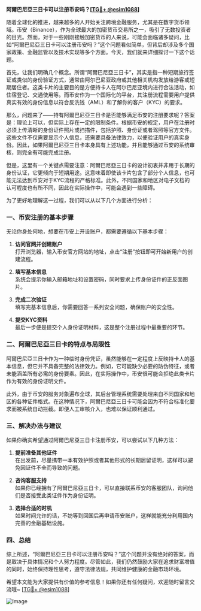 **阿爾巴尼亞三日卡可以注册币安吗？[[TG💪+ @esim1088](https://t.me/s/esim1088)]**

随着全球化的推进，越来越多的人开始关注跨境金融服务，尤其是在数字货币领域。币安（Binance），作为全球最大的加密货币交易所之一，吸引了无数投资者的目光。然而，对于一些刚刚接触加密货币的人来说，可能会面临诸多疑问，比如“阿爾巴尼亞三日卡可以注册币安吗？”这个问题看似简单，但背后却涉及多个国家政策、金融监管以及技术实现等多个方面。今天，我们就来详细探讨一下这个话题。

首先，让我们明确几个概念。所谓“阿爾巴尼亞三日卡”，其实是指一种短期旅行签证或类似的身份验证方式，通常由阿尔巴尼亚政府或其他相关机构发放给游客或短期居住者。这类卡片的主要目的是方便持卡人在阿尔巴尼亚境内进行合法活动，如住宿登记、交通使用等。而币安作为一个国际化的平台，其注册流程需要用户提供真实有效的身份信息以符合反洗钱（AML）和了解你的客户（KYC）的要求。

那么，问题来了——持有阿爾巴尼亞三日卡是否能够满足币安的注册要求呢？答案是：理论上可以，但实际上存在一定的限制条件。根据币安的规定，用户在注册时必须上传清晰的身份证件照片或扫描件，包括护照、身份证或者驾照等官方文件。这些文件不仅需要显示个人信息，还需要具备法律效力，以便验证用户的真实身份。因此，如果阿爾巴尼亞三日卡本身具有上述功能，并且能够通过币安的系统审核，则完全有可能完成注册。

但是，这里有一个关键点需要注意：阿爾巴尼亞三日卡的设计初衷并非用于长期的身份认证，它更倾向于短期用途。这意味着即使该卡片包含了部分个人信息，也可能无法达到币安对于KYC流程的严格标准。此外，不同国家和地区对电子文档的认可程度也有所不同，因此在实际操作中，可能会遇到一些障碍。

为了更好地理解这一过程，我们可以从以下几个方面进行分析：

### 一、币安注册的基本步骤

无论你身处何地，想要在币安上开设账户，都需要遵循以下基本步骤：

1. **访问官网并创建账户**  
   打开浏览器，输入币安官方网站的地址，点击“注册”按钮即可开始新用户的创建流程。

2. **填写基本信息**  
   系统会提示你输入邮箱地址和设置密码，同时要求上传身份证件的正反面图片。

3. **完成二次验证**  
   填写完基本信息后，你需要回答一系列安全问题，确保账户的安全性。

4. **提交KYC资料**  
   最后一步便是提交个人身份证明材料，这是整个注册过程中最重要的环节。

### 二、阿爾巴尼亞三日卡的特点与局限性

阿爾巴尼亞三日卡作为一种临时身份凭证，虽然能够在一定程度上反映持卡人的基本信息，但它并不具备完整的法律效力。例如，它可能缺少必要的防伪特征，或者未能涵盖所有必需的身份要素。因此，在实际操作中，币安很可能会拒绝此类卡片作为有效的身份证明文件。

此外，由于币安的服务对象遍布全球，其后台管理系统需要处理来自不同国家和地区的各种证件格式。在这种情况下，阿爾巴尼亞三日卡可能会因为不符合标准化要求而被系统自动拦截。即便人工审核介入，也难以保证顺利通过。

### 三、解决办法与建议

如果你确实希望通过阿爾巴尼亞三日卡注册币安，可以尝试以下几种方法：

1. **提前准备其他证件**  
   在出发前，尽量携带一本有效护照或者其他形式的长期居留证明，这样可以避免因证件不全而导致的问题。

2. **咨询客服支持**  
   如果你已经拥有了阿爾巴尼亞三日卡，可以直接联系币安的客服团队，询问他们是否接受此类证件作为身份证明。

3. **选择合适的时机**  
   如果时间允许的话，不妨等到回国后再申请币安账户，这样就能充分利用国内完善的金融基础设施。

### 四、总结

综上所述，“阿爾巴尼亞三日卡可以注册币安吗？”这个问题并没有绝对的答案，而是取决于具体情况和个人努力程度。尽管如此，我们仍然鼓励大家在追求财富增值的同时，始终保持理性思考，遵守法律法规，共同维护健康的金融市场环境。

希望本文能为大家提供有价值的参考信息！如果你还有任何疑问，欢迎随时留言交流哦~ [[TG💪+ @esim1088](https://t.me/s/esim1088)]

![Image](https://i.postimg.cc/4NQfJmqS/Snipaste-2025-05-13-00-14-12.png)